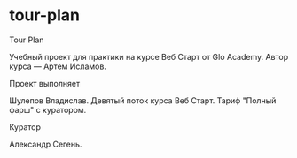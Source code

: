 # tour-plan

Tour Plan

Учебный проект для практики на курсе Веб Старт от Glo Academy. Автор курса — Артем Исламов.





Проект выполняет

Шулепов Владислав. Девятый поток курса Веб Старт. Тариф "Полный фарш" с куратором.





Куратор

Александр Сегень.